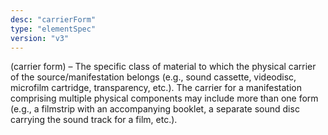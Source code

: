 ```yaml
---
desc: "carrierForm"
type: "elementSpec"
version: "v3"
---
```


(carrier form) – The specific class of material to which the physical carrier of the
source/manifestation belongs (e.g., sound cassette, videodisc, microfilm cartridge,
transparency, etc.). The carrier for a manifestation comprising multiple physical
components
may include more than one form (e.g., a filmstrip with an accompanying booklet, a
separate
sound disc carrying the sound track for a film, etc.).